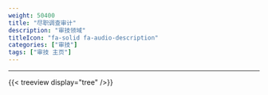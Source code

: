 ```yaml
---
weight: 50400
title: "尽职调查审计"
description: "审技领域"
titleIcon: "fa-solid fa-audio-description"
categories: ["审技"]
tags: ["审技 主页"]
---
```


---

{{< treeview
  display="tree"
/>}}